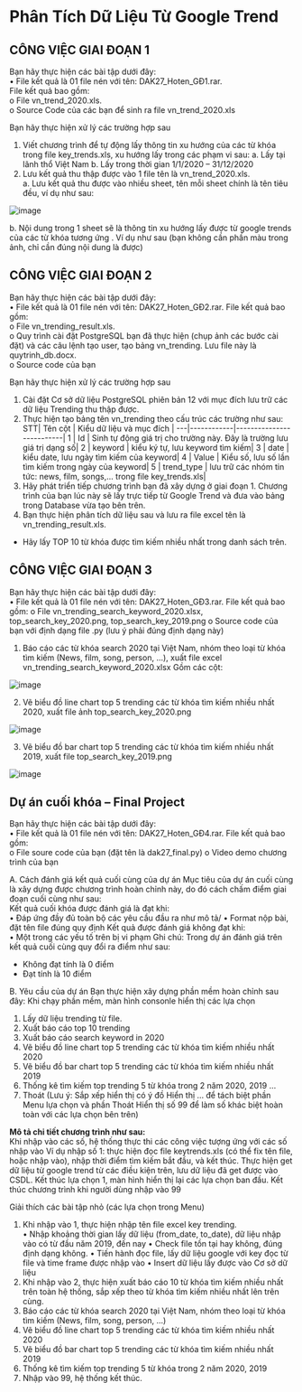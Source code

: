 # Phân Tích Dữ Liệu Từ Google Trend

## CÔNG VIỆC GIAI ĐOẠN 1

Bạn hãy thực hiện các bài tập dưới đây: <br>
•	File kết quả là 01 file nén với tên: DAK27_Hoten_GĐ1.rar.<br>
File kết quả bao gồm:<br>
  o	File vn_trend_2020.xls. <br>
  o	Source Code của các bạn để sinh ra file vn_trend_2020.xls

Bạn hãy thực hiện xử lý các trường hợp sau
1.	Viết chương trình để tự động lấy thông tin xu hướng của các từ khóa trong file key_trends.xls, xu hướng lấy trong các phạm vi sau:
a.	Lấy tại lãnh thổ Việt Nam
b.	Lấy trong thời gian 1/1/2020 – 31/12/2020
2.	Lưu kết quả thu thập được vào 1 file tên là vn_trend_2020.xls.<br>
a.	Lưu kết quả thu được vào nhiều sheet, tên mỗi sheet chính là tên tiêu đều, ví dụ như sau:

 ![image](https://user-images.githubusercontent.com/75520765/135628216-2ac86f5c-f4c8-43bc-8b30-71ce2ced5d5f.png)
 
b.	Nội dung trong 1 sheet sẽ là thông tin xu hướng lấy được từ google trends của các từ khóa tương ứng . Ví dụ như sau (bạn không cần phần màu trong ảnh, chỉ cần đúng nội dung là được)

## CÔNG VIỆC GIAI ĐOẠN 2

Bạn hãy thực hiện các bài tập dưới đây: <br>
• File kết quả là 01 file nén với tên: DAK27_Hoten_GĐ2.rar. File kết quả bao gồm:<br>
    o	File vn_trending_result.xls.<br>
    o	Quy trình cài đặt PostgreSQL bạn đã thực hiện (chụp ảnh các bước cài đặt) và các câu lệnh tạo user, tạo bảng vn_trending. Lưu file này là quytrinh_db.docx.<br>
    o	Source code của bạn

Bạn hãy thực hiện xử lý các trường hợp sau<br>
1. Cài đặt Cơ sở dữ liệu PostgreSQL phiên bản 12 với mục đích lưu trữ các dữ liệu Trending thu thập được.
2. Thực hiện tạo bảng tên vn_trending theo cấu trúc các trường như sau:
	STT|	Tên cột	| Kiểu dữ liệu và mục đích |
	---|------------|--------------------------|
	1  |	Id	| Sinh tự động giá trị cho trường này. Đây là trường lưu giá trị dạng số|
	2  |	keyword	| kiểu ký tự, lưu keyword tìm kiếm|
	3  |	date	| kiểu date, lưu ngày tìm kiếm của keyword|
	4  |	Value	| Kiểu số, lưu số lần tìm kiếm trong ngày của keyword|
	5  | trend_type	| lưu trữ các nhóm tin tức: news, film, songs,... trong file key_trends.xls|
3. Hãy phát triển tiếp chương trình bạn đã xây dựng ở giai đoạn 1. 
Chương trình của bạn lúc này sẽ lấy trực tiếp từ Google Trend và đưa vào bảng trong Database vừa tạo bên trên.
4. Bạn thực hiện phân tích dữ liệu sau và lưu ra file excel tên là vn_trending_result.xls.
- Hãy lấy TOP 10 từ khóa được tìm kiếm nhiều nhất trong danh sách trên.

## CÔNG VIỆC GIAI ĐOẠN 3

Bạn hãy thực hiện các bài tập dưới đây:<br>
•	File kết quả là 01 file nén với tên: DAK27_Hoten_GĐ3.rar. File kết quả bao gồm:
    o	File vn_trending_search_keyword_2020.xlsx, top_search_key_2020.png, top_search_key_2019.png
    o	Source code của bạn với định dạng file .py  (lưu ý phải đúng định dạng này)

1. Báo cáo các từ khóa search 2020 tại Việt Nam, nhóm theo loại từ khóa tìm kiếm (News, film, song, person, ...), xuất file excel vn_trending_search_keyword_2020.xlsx
	Gồm các cột:<br>
  
![image](https://user-images.githubusercontent.com/75520765/135628766-f32e7f59-1419-4ba9-895a-4916ce8ea288.png)

2. Vẽ biểu đồ line chart top 5 trending các từ khóa tìm kiếm nhiều nhất 2020, xuất file ảnh top_search_key_2020.png

![image](https://user-images.githubusercontent.com/75520765/135628808-945e059a-6aa0-4bc8-b013-100bba66366d.png)
 
3. Vẽ biểu đồ bar chart top 5 trending các từ khóa tìm kiếm nhiều nhất 2019, xuất file top_search_key_2019.png

![image](https://user-images.githubusercontent.com/75520765/135628842-e3ad5823-a487-4b07-8feb-25e62d44cfbe.png)

## Dự án cuối khóa – Final Project
Bạn hãy thực hiện các bài tập dưới đây:<br>
• File kết quả là 01 file nén với tên: DAK27_Hoten_GĐ4.rar. File kết quả bao gồm:<br>
	o File soure code của bạn (đặt tên là dak27_final.py)
	o Video demo chương trình của bạn 


A.	Cách đánh giá kết quả cuối cùng của dự án 
Mục tiêu của dự án cuối cùng là xây dựng được chương trình hoàn chỉnh này, do đó cách chấm điểm giai đoạn cuối cùng như sau:<br>
Kết quả cuối khóa được đánh giá là đạt khi:<br>
•	Đáp ứng đầy đủ toàn bộ các yêu cầu đầu ra như mô tả/
•	Format nộp bài, đặt tên file đúng quy định
Kết quả được đánh giá không đạt khi:<br>
•	Một trong các yếu tố trên bị vi phạm
Ghi chú: Trong dự án đánh giá trên kết quả cuối cùng quy đổi ra điểm như sau:
-	Không đạt tính là 0 điểm
-	Đạt tính là 10 điểm
 
B.	Yêu cầu của dự án 
Bạn thực hiện xây dựng phần mềm hoàn chỉnh sau đây:
Khi chạy phần mềm, màn hình consonle hiển thị các lựa chọn
1. Lấy dữ liệu trending từ file. 
2. Xuất báo cáo top 10 trending
3. Xuất báo cáo search keyword in 2020
4. Vẽ biểu đồ line chart top 5 trending các từ khóa tìm kiếm nhiều nhất 2020
5. Vẽ biểu đồ bar chart top 5 trending các từ khóa tìm kiếm nhiều nhất 2019
6. Thống kê tìm kiếm top trending 5 từ khóa trong 2 năm 2020, 2019
...
99. Thoát
(Lưu ý: Sắp xếp hiển thị có ý đồ
Hiển thị … để tách biệt phần Menu lựa chọn và phần Thoát
Hiển thị số 99 để làm số khác biệt hoàn toàn với các lựa chọn bên trên)

**Mô tả chi tiết chương trình như sau:**<br> 
Khi nhập vào các số, hệ thống thực thi các công việc tượng ứng với các số nhập vào
Ví dụ nhập số 1: thực hiện đọc file keytrends.xls (có thể fix tên file, hoặc nhập vào), nhập thời điểm tìm kiếm bắt đầu, và kết thúc. Thực hiện get dữ liệu từ google trend từ các điều kiện trên, lưu dữ liệu đã get được vào CSDL. 
Kết thúc lựa chọn 1, màn hình hiển thị lại các lựa chọn ban đầu. 
Kết thúc chương trình khi người dùng nhập vào 99

Giải thích các bài tập nhỏ (các lựa chọn trong Menu)<br>
1. Khi nhập vào 1, thực hiện nhập tên file excel key trending.<br>
•	Nhập khoảng thời gian lấy dữ liệu (from_date, to_date), dữ liệu nhập vào có từ đầu năm 2019, đến nay
•	Check file tồn tại hay không, đúng định dạng không.
•	Tiến hành đọc file, lấy dữ liệu google với key đọc từ file và time frame được nhập vào
•	Insert dữ liệu lấy được vào Cơ sở dữ liệu
2. Khi nhập vào 2, thực hiện xuất báo cáo 10 từ khóa tìm kiếm nhiều nhất trên toàn hệ thống, sắp xếp theo từ khóa tìm kiếm nhiều nhất lên trên cùng.
3. Báo cáo các từ khóa search 2020 tại Việt Nam, nhóm theo loại từ khóa tìm kiếm (News, film, song, person, ...)
4. Vẽ biểu đồ line chart top 5 trending các từ khóa tìm kiếm nhiều nhất 2020
5. Vẽ biểu đồ bar chart top 5 trending các từ khóa tìm kiếm nhiều nhất 2019
6. Thống kê tìm kiếm top trending 5 từ khóa trong 2 năm 2020, 2019
99. Nhập vào 99, hệ thống kết thúc.	


